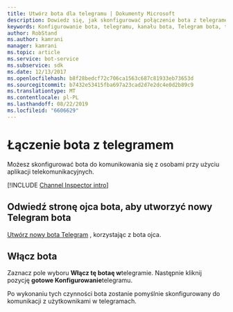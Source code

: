 ```yaml
---
title: Utwórz bota dla telegramu | Dokumenty Microsoft
description: Dowiedz się, jak skonfigurować połączenie bota z telegramem.
keywords: Konfigurowanie bota, telegramu, kanału bota, Telegram bota, token dostępu
author: RobStand
ms.author: kamrani
manager: kamrani
ms.topic: article
ms.service: bot-service
ms.subservice: sdk
ms.date: 12/13/2017
ms.openlocfilehash: b8f28bedcf72c706ca1563c687c81933eb73653d
ms.sourcegitcommit: b7432e53415fba697a23cad2d7e2dc4e0d2b89c9
ms.translationtype: MT
ms.contentlocale: pl-PL
ms.lasthandoff: 08/22/2019
ms.locfileid: "6606629"
---
```

# <a name="connect-a-bot-to-telegram"></a>Łączenie bota z telegramem

Możesz skonfigurować bota do komunikowania się z osobami przy użyciu aplikacji telekomunikacyjnych.

[!INCLUDE [Channel Inspector intro](~/testfolder/C5-snippet-channel-inspector.md)]

## <a name="visit-the-bot-father-to-create-a-new-telegram-bot"></a>Odwiedź stronę ojca bota, aby utworzyć nowy Telegram bota

<a href="https://telegram.me/botfather" target="_blank">Utwórz nowy bota Telegram</a> , korzystając z bota ojca.

## <a name="enable-the-bot"></a>Włącz bota
Zaznacz pole wyboru **Włącz tę botaę w**telegramie. Następnie kliknij pozycję **gotowe Konfigurowanie**telegramu.

Po wykonaniu tych czynności bota zostanie pomyślnie skonfigurowany do komunikacji z użytkownikami w telegramach.
